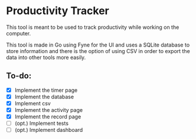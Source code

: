 # Productivity Tracker

This tool is meant to be used to track productivity while working on the computer. 

This tool is made in Go using Fyne for the UI and uses a SQLite database to store information and there is the option of using CSV in order to export the data into other tools more easily. 

## To-do:

- [x] Implement the timer page
- [x] Implement the database
- [x] Implement csv
- [x] Implement the activity page
- [x] Implement the record page
- [ ] (opt.) Implement tests 
- [ ] (opt.) Implement dashboard
